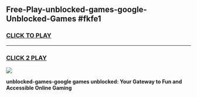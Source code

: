 
## Free-Play-unblocked-games-google-Unblocked-Games #fkfe1
<h3>
<a href="https://news.freeplayer.one?title=unblocked-games-google&ref=8M">CLICK TO PLAY</a></h3>
<hr>

<h3>
<a href="https://news.freeplayer.one?title=unblocked-games-google&ref=8M">CLICK 2 PLAY</a>
  
</h3>

<a href="https://news.freeplayer.one?title=unblocked-games-google&ref=8M"><img src="https://clearcache.store/games.png"></a>


**unblocked-games-google games unblocked: Your Gateway to Fun and Accessible Online Gaming**
